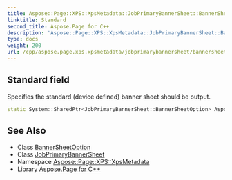 ```yaml
---
title: Aspose::Page::XPS::XpsMetadata::JobPrimaryBannerSheet::BannerSheetOption::Standard field
linktitle: Standard
second_title: Aspose.Page for C++
description: 'Aspose::Page::XPS::XpsMetadata::JobPrimaryBannerSheet::BannerSheetOption::Standard field. Specifies the standard (device defined) banner sheet should be output in C++.'
type: docs
weight: 200
url: /cpp/aspose.page.xps.xpsmetadata/jobprimarybannersheet/bannersheetoption/standard/
---
```

## Standard field


Specifies the standard (device defined) banner sheet should be output.

```cpp
static System::SharedPtr<JobPrimaryBannerSheet::BannerSheetOption> Aspose::Page::XPS::XpsMetadata::JobPrimaryBannerSheet::BannerSheetOption::Standard
```

## See Also

* Class [BannerSheetOption](../)
* Class [JobPrimaryBannerSheet](../../)
* Namespace [Aspose::Page::XPS::XpsMetadata](../../../)
* Library [Aspose.Page for C++](../../../../)
